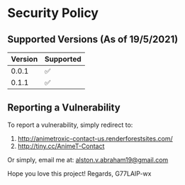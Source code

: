 # Security Policy

## Supported Versions (As of 19/5/2021)

| Version | Supported          |
| ------- | ------------------ |
| 0.0.1  | :white_check_mark: |
| 0.1.1  | ✅ |

## Reporting a Vulnerability

To report a vulnerability, simply redirect to:
1) http://animetroxic-contact-us.renderforestsites.com/
2) http://tiny.cc/AnimeT-Contact

Or simply, email me at:
alston.v.abraham19@gmail.com


Hope you love this project!
Regards,
G77LAIP-wx

